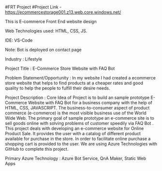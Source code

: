 #FRT Project
#Project Link - https://ecommercestorage001.z13.web.core.windows.net/

This is E-commerce Front End website design

Web Technologies used: HTML, CSS, JS.

IDE: VS-Code

Note: Bot is deployed on contact page

Industry :
Lifestyle

Project Title :
E-Commerce Store Website with FAQ Bot

Problem Statement/Opportunity :
In my website I had created a ecommerce store website that helps to find products at a cheaper rates and good quality to help the people to fulfill their desire needs.

Project Description :
Core Idea of Project is to build an sample prototype E-Commerce Website with FAQ Bot for a business company with the help of HTML, CSS, JAVASCRIPT. The business-to-consumer aspect of product commerce (e-commerce) is the most visible business use of the World Wide Web. The primary goal of sample prototype an e-commerce site is to sell goods online with solving problems of customer speedily via FAQ Bot . This project deals with developing an e-commerce website for Online Product Sale. It provides the user with a catalog of different product available for purchase in the store. In order to facilitate online purchase a shopping cart is provided to the user. We are using Azure Technologies with GitHub to complete this project.

Primary Azure Technology :
Azure Bot Service, QnA Maker, Static Web Apps
